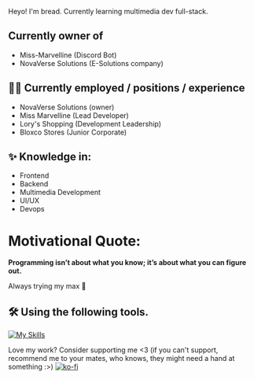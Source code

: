 Heyo! I'm bread.
Currently learning multimedia dev full-stack.

## Currently owner of 
* Miss-Marvelline (Discord Bot)
* NovaVerse Solutions (E-Solutions company)

## 👨‍💼 Currently employed / positions / experience
* NovaVerse Solutions (owner)
* Miss Marvelline (Lead Developer)
* Lory's Shopping (Development Leadership)
* Bloxco Stores (Junior Corporate)

## ✨ Knowledge in:
* Frontend
* Backend
* Multimedia Development
* UI/UX
* Devops

# Motivational Quote:
**Programming isn’t about what you know; it’s about what you can figure out.**

Always trying my max 💪

## 🛠️ Using the following tools.
[![My Skills](https://skillicons.dev/icons?i=github,gitlab,robloxstudio,blender,css,html,discord,git,ai,ps,js,vscode,obsidian,ts,figma,xd,discordjs,mongodb,react,npm,vim,vercel,bash,windows,apple,linux,arch,vim&theme=dark)](https://skillicons.dev)

Love my work? Consider supporting me <3 (if you can't support, recommend me to your mates, who knows, they might need a hand at something :>)
[![ko-fi](https://ko-fi.com/img/githubbutton_sm.svg)](https://ko-fi.com/E1E81H2FIE)
